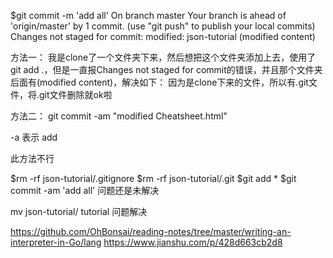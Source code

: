 $git commit -m 'add all'
On branch master
Your branch is ahead of 'origin/master' by 1 commit.
  (use "git push" to publish your local commits)
Changes not staged for commit:
	modified:   json-tutorial (modified content)

方法一：
我是clone了一个文件夹下来，然后想把这个文件夹添加上去，使用了git add .，但是一直报Changes not staged for commit的错误，并且那个文件夹后面有(modified content)，解决如下：
因为是clone下来的文件，所以有.git文件，将.git文件删除就ok啦

方法二：
git commit -am "modified Cheatsheet.html"

-a 表示 add

此方法不行

$rm -rf json-tutorial/.gitignore
$rm -rf json-tutorial/.git
$git add *
$git commit -am 'add all'
问题还是未解决

mv json-tutorial/ tutorial
问题解决


https://github.com/OhBonsai/reading-notes/tree/master/writing-an-interpreter-in-Go/lang
https://www.jianshu.com/p/428d663cb2d8


